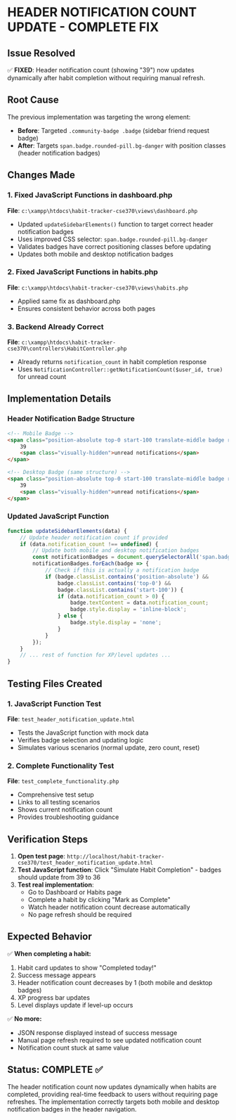 # HEADER NOTIFICATION COUNT UPDATE - COMPLETE FIX

## Issue Resolved
✅ **FIXED**: Header notification count (showing "39") now updates dynamically after habit completion without requiring manual refresh.

## Root Cause
The previous implementation was targeting the wrong element:
- **Before**: Targeted `.community-badge .badge` (sidebar friend request badge)
- **After**: Targets `span.badge.rounded-pill.bg-danger` with position classes (header notification badges)

## Changes Made

### 1. Fixed JavaScript Functions in dashboard.php
**File**: `c:\xampp\htdocs\habit-tracker-cse370\views\dashboard.php`
- Updated `updateSidebarElements()` function to target correct header notification badges
- Uses improved CSS selector: `span.badge.rounded-pill.bg-danger`
- Validates badges have correct positioning classes before updating
- Updates both mobile and desktop notification badges

### 2. Fixed JavaScript Functions in habits.php
**File**: `c:\xampp\htdocs\habit-tracker-cse370\views\habits.php`
- Applied same fix as dashboard.php
- Ensures consistent behavior across both pages

### 3. Backend Already Correct
**File**: `c:\xampp\htdocs\habit-tracker-cse370\controllers\HabitController.php`
- Already returns `notification_count` in habit completion response
- Uses `NotificationController::getNotificationCount($user_id, true)` for unread count

## Implementation Details

### Header Notification Badge Structure
```html
<!-- Mobile Badge -->
<span class="position-absolute top-0 start-100 translate-middle badge rounded-pill bg-danger">
    39
    <span class="visually-hidden">unread notifications</span>
</span>

<!-- Desktop Badge (same structure) -->
<span class="position-absolute top-0 start-100 translate-middle badge rounded-pill bg-danger">
    39
    <span class="visually-hidden">unread notifications</span>
</span>
```

### Updated JavaScript Function
```javascript
function updateSidebarElements(data) {
    // Update header notification count if provided
    if (data.notification_count !== undefined) {
        // Update both mobile and desktop notification badges
        const notificationBadges = document.querySelectorAll('span.badge.rounded-pill.bg-danger');
        notificationBadges.forEach(badge => {
            // Check if this is actually a notification badge
            if (badge.classList.contains('position-absolute') && 
                badge.classList.contains('top-0') && 
                badge.classList.contains('start-100')) {
                if (data.notification_count > 0) {
                    badge.textContent = data.notification_count;
                    badge.style.display = 'inline-block';
                } else {
                    badge.style.display = 'none';
                }
            }
        });
    }
    // ... rest of function for XP/level updates ...
}
```

## Testing Files Created

### 1. JavaScript Function Test
**File**: `test_header_notification_update.html`
- Tests the JavaScript function with mock data
- Verifies badge selection and updating logic
- Simulates various scenarios (normal update, zero count, reset)

### 2. Complete Functionality Test
**File**: `test_complete_functionality.php`
- Comprehensive test setup
- Links to all testing scenarios
- Shows current notification count
- Provides troubleshooting guidance

## Verification Steps

1. **Open test page**: `http://localhost/habit-tracker-cse370/test_header_notification_update.html`
2. **Test JavaScript function**: Click "Simulate Habit Completion" - badges should update from 39 to 36
3. **Test real implementation**: 
   - Go to Dashboard or Habits page
   - Complete a habit by clicking "Mark as Complete"
   - Watch header notification count decrease automatically
   - No page refresh should be required

## Expected Behavior

✅ **When completing a habit:**
1. Habit card updates to show "Completed today!"
2. Success message appears
3. Header notification count decreases by 1 (both mobile and desktop badges)
4. XP progress bar updates
5. Level displays update if level-up occurs

✅ **No more:**
- JSON response displayed instead of success message
- Manual page refresh required to see updated notification count
- Notification count stuck at same value

## Status: COMPLETE ✅

The header notification count now updates dynamically when habits are completed, providing real-time feedback to users without requiring page refreshes. The implementation correctly targets both mobile and desktop notification badges in the header navigation.

